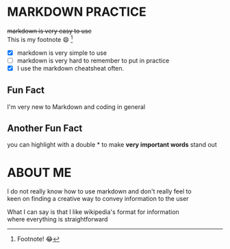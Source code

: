 # MARKDOWN PRACTICE <br>
~~markdown is very easy to use~~ <br>
This is my footnote 😄 [^1]
- [x] markdown is very simple to use
- [ ] markdown is very hard to remember to put in practice
- [x] I use the markdown cheatsheat often.

## Fun Fact
I'm very new to Markdown and coding in general

## Another Fun Fact
you can highlight with a double * to make **very important words** stand out
[^1]: Footnote! :joy:

# ABOUT ME
I do not really know how to use markdown and don't really feel to <br>
keen on finding a creative way to convey information to the user

What I can say is that I like wikipedia's format for information <br>
where everything is straightforward
